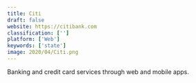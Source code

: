 ```yaml
---
title: Citi
draft: false 
website: https://citibank.com
classification: ['']
platform: ['Web']
keywords: ['state']
image: 2020/04/Citi.png
---
```

Banking and credit card services through web and mobile apps.
